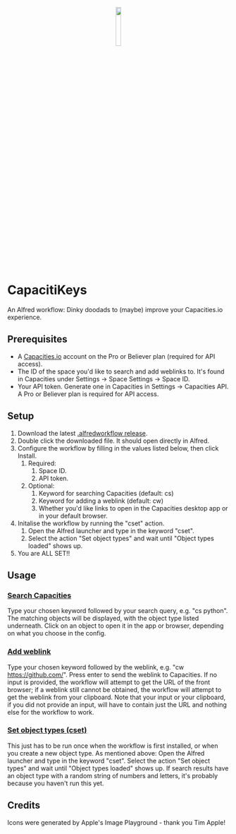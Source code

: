 <p align="center"><img src="https://github.com/user-attachments/assets/47d28677-d05f-4cf7-9158-4bb4042d4665" width="15%"></p>

# CapacitiKeys
An Alfred workflow: Dinky doodads to (maybe) improve your Capacities.io experience.

## Prerequisites
- A [Capacities.io](https://capacities.io) account on the Pro or Believer plan (required for API access).
- The ID of the space you'd like to search and add weblinks to. It's found in Capacities under Settings → Space Settings → Space ID.
- Your API token. Generate one in Capacities in Settings → Capacities API. A Pro or Believer plan is required for API access.

## Setup
1. Download the latest [.alfredworkflow release](https://github.com/matchadolly/CapacitiKeys/releases).
2. Double click the downloaded file. It should open directly in Alfred.
3. Configure the workflow by filling in the values listed below, then click Install.
    1. Required:
        1. Space ID.
        2. API token.
    2. Optional:
        1. Keyword for searching Capacities (default: cs)
        2. Keyword for adding a weblink (default: cw)
        3. Whether you'd like links to open in the Capacities desktop app or in your default browser.
4. Initalise the workflow by running the "cset" action.
    1. Open the Alfred launcher and type in the keyword "cset".
    2. Select the action "Set object types" and wait until "Object types loaded" shows up.
5. You are ALL SET!!

## Usage
### [Search Capacities](https://github.com/matchadolly/CapacitiKeys/blob/main/Search%20Capacities)
Type your chosen keyword followed by your search query, e.g. "cs python". The matching objects will be displayed, with the object type listed underneath. Click on an object to open it in the app or browser, depending on what you choose in the config.
### [Add weblink](https://github.com/matchadolly/CapacitiKeys/blob/main/Add%20weblink)
Type your chosen keyword followed by the weblink, e.g. "cw https://github.com/". Press enter to send the weblink to Capacities. If no input is provided, the workflow will attempt to get the URL of the front browser; if a weblink still cannot be obtained, the workflow will attempt to get the weblink from your clipboard. Note that your input or your clipboard, if you did not provide an input, will have to contain just the URL and nothing else for the workflow to work.
### [Set object types (cset)](https://github.com/matchadolly/CapacitiKeys/blob/main/Set%20object%20types)
This just has to be run once when the workflow is first installed, or when you create a new object type. As mentioned above: Open the Alfred launcher and type in the keyword "cset". Select the action "Set object types" and wait until "Object types loaded" shows up. If search results have an object type with a random string of numbers and letters, it's probably because you haven't run this yet.

## Credits
Icons were generated by Apple's Image Playground - thank you Tim Apple!
